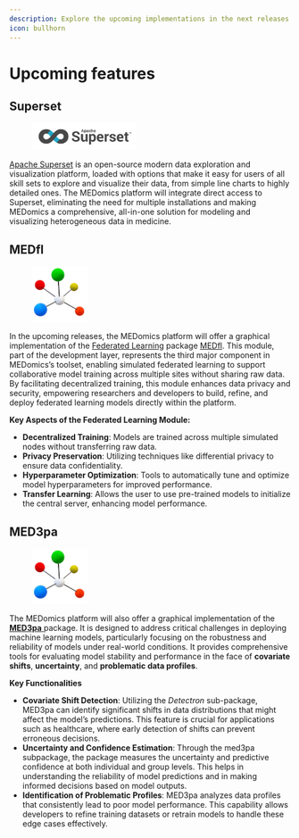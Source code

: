 ```yaml
---
description: Explore the upcoming implementations in the next releases.
icon: bullhorn
---
```


# Upcoming features

## Superset

<figure><img src=".gitbook/assets/Superset_logo.svg.png" alt="" width="188"><figcaption></figcaption></figure>

[Apache Superset](https://superset.apache.org/) is an open-source modern data exploration and visualization platform, loaded with options that make it easy for users of all skill sets to explore and visualize their data, from simple line charts to highly detailed ones. The MEDomics platform will integrate direct access to Superset, eliminating the need for multiple installations and making MEDomics a comprehensive, all-in-one solution for modeling and visualizing heterogeneous data in medicine.

## MEDfl

<figure><img src=".gitbook/assets/MEDomicsLabNoShadowNoText100.png" alt=""><figcaption></figcaption></figure>

In the upcoming releases, the MEDomics platform will offer a graphical implementation of the [Federated Learning](https://en.wikipedia.org/wiki/Federated_learning) package [MEDfl](https://github.com/MEDomics-UdeS/MEDfl). This module, part of the development layer, represents the third major component in MEDomics’s toolset, enabling simulated federated learning to support collaborative model training across multiple sites without sharing raw data. By facilitating decentralized training, this module enhances data privacy and security, empowering researchers and developers to build, refine, and deploy federated learning models directly within the platform.

**Key Aspects of the Federated Learning Module:**

* **Decentralized Training**: Models are trained across multiple simulated nodes without transferring raw data.
* **Privacy Preservation**: Utilizing techniques like differential privacy to ensure data confidentiality.
* **Hyperparameter Optimization**: Tools to automatically tune and optimize model hyperparameters for improved performance.
* **Transfer Learning**: Allows the user to use pre-trained models to initialize the central server, enhancing model performance.

## MED3pa

<figure><img src=".gitbook/assets/MEDomicsLabNoShadowNoText100.png" alt=""><figcaption></figcaption></figure>

The MEDomics platform will also offer a graphical implementation of the [**MED3pa** ](https://github.com/MEDomics-UdeS/MED3pa)package. It is designed to address critical challenges in deploying machine learning models, particularly focusing on the robustness and reliability of models under real-world conditions. It provides comprehensive tools for evaluating model stability and performance in the face of **covariate shifts**, **uncertainty**, and **problematic data profiles**.

**Key Functionalities**

* **Covariate Shift Detection**: Utilizing the _Detectron_ sub-package, MED3pa can identify significant shifts in data distributions that might affect the model’s predictions. This feature is crucial for applications such as healthcare, where early detection of shifts can prevent erroneous decisions.
* **Uncertainty and Confidence Estimation**: Through the med3pa subpackage, the package measures the uncertainty and predictive confidence at both individual and group levels. This helps in understanding the reliability of model predictions and in making informed decisions based on model outputs.
* **Identification of Problematic Profiles**: MED3pa analyzes data profiles that consistently lead to poor model performance. This capability allows developers to refine training datasets or retrain models to handle these edge cases effectively.
